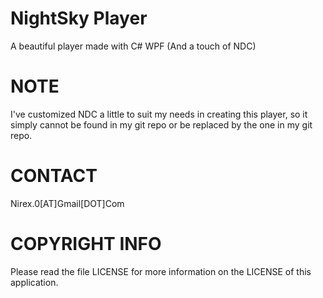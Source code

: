 # NightSky Player

A beautiful player made with C# WPF (And a touch of NDC)

NOTE
====

I've customized NDC a little to suit my needs in creating this player, so it simply cannot be found in my git repo or be replaced by the one in my git repo.

CONTACT
=======

Nirex.0[AT]Gmail[DOT]Com

COPYRIGHT INFO
==============

Please read the file LICENSE for more information on the LICENSE of this application.
